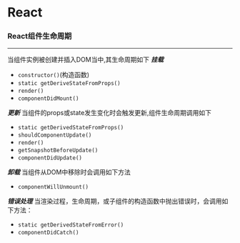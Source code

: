 # React

### React组件生命周期
---
当组件实例被创建并插入DOM当中,其生命周期如下
***挂载***     
* `constructor()`(构造函数)
* `static getDeriveStateFromProps()`
* `render()`
* `componentDidMount()`

***更新***
当组件的props或state发生变化时会触发更新,组件生命周期调用如下
* `static getDerivedStateFromProps()`
* `shouldComponentUpdate()`
* `render()`
* `getSnapshotBeforeUpdate()`
* `componentDidUpdate()`

***卸载***
当组件从DOM中移除时会调用如下方法
* `componentWillUnmount()`

***错误处理***
当渲染过程，生命周期，或子组件的构造函数中抛出错误时，会调用如下方法：
* `static getDerivedStateFromError()`
* `componentDidCatch()`